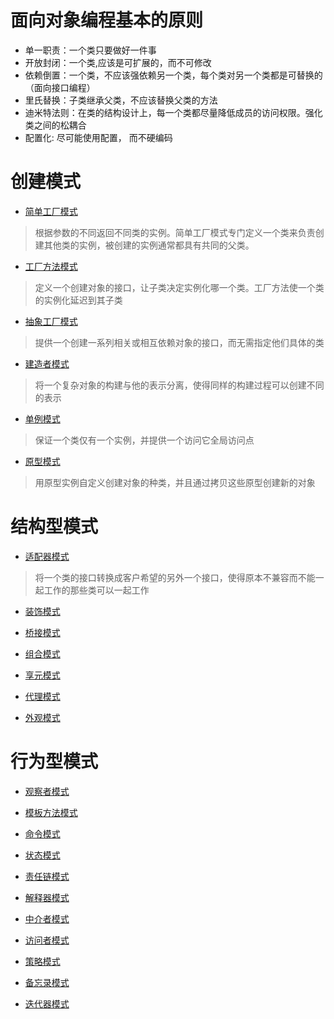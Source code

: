 # 面向对象编程基本的原则

+ 单一职责：一个类只要做好一件事
+ 开放封闭：一个类,应该是可扩展的，而不可修改
+ 依赖倒置：一个类，不应该强依赖另一个类，每个类对另一个类都是可替换的（面向接口编程）
+ 里氏替换：子类继承父类，不应该替换父类的方法
+ 迪米特法则：在类的结构设计上，每一个类都尽量降低成员的访问权限。强化类之间的松耦合
+ 配置化: 尽可能使用配置， 而不硬编码

# 创建模式
+ [简单工厂模式](https://github.com/MasterJoyHunan/DesiginPattren/tree/master/src/simple_factory)
> 根据参数的不同返回不同类的实例。简单工厂模式专门定义一个类来负责创建其他类的实例，被创建的实例通常都具有共同的父类。
+ [工厂方法模式](https://github.com/MasterJoyHunan/DesiginPattren/tree/master/src/factory_method)
> 定义一个创建对象的接口，让子类决定实例化哪一个类。工厂方法使一个类的实例化延迟到其子类     
+ [抽象工厂模式](https://github.com/MasterJoyHunan/DesiginPattren/tree/master/src/abstract_factory)
> 提供一个创建一系列相关或相互依赖对象的接口，而无需指定他们具体的类
+ [建造者模式](https://github.com/MasterJoyHunan/DesiginPattren/tree/master/src/builder)
> 将一个复杂对象的构建与他的表示分离，使得同样的构建过程可以创建不同的表示
+ [单例模式](https://github.com/MasterJoyHunan/DesiginPattren/tree/master/src/singleton)
> 保证一个类仅有一个实例，并提供一个访问它全局访问点
+ [原型模式](https://github.com/MasterJoyHunan/DesiginPattren/tree/master/src/prototype)
> 用原型实例自定义创建对象的种类，并且通过拷贝这些原型创建新的对象
# 结构型模式
+ [适配器模式](https://github.com/MasterJoyHunan/DesiginPattren/tree/master/src/adapter)
> 将一个类的接口转换成客户希望的另外一个接口，使得原本不兼容而不能一起工作的那些类可以一起工作
+ [装饰模式](https://github.com/MasterJoyHunan/DesiginPattren/tree/master/src/decorator)
> 
+ [桥接模式](https://github.com/MasterJoyHunan/DesiginPattren/tree/master/src/bridge)
> 
+ [组合模式](https://github.com/MasterJoyHunan/DesiginPattren/tree/master/src/composite)
> 
+ [享元模式](https://github.com/MasterJoyHunan/DesiginPattren/tree/master/src/flyweight)
> 
+ [代理模式](https://github.com/MasterJoyHunan/DesiginPattren/tree/master/src/proxy)
> 
+ [外观模式](https://github.com/MasterJoyHunan/DesiginPattren/tree/master/src/facade)
> 
# 行为型模式
+ [观察者模式](https://github.com/MasterJoyHunan/DesiginPattren/tree/master/src/observer)
> 
+ [模板方法模式](https://github.com/MasterJoyHunan/DesiginPattren/tree/master/src/template_method)
> 
+ [命令模式](https://github.com/MasterJoyHunan/DesiginPattren/tree/master/src/command)
> 
+ [状态模式](https://github.com/MasterJoyHunan/DesiginPattren/tree/master/src/state)
> 
+ [责任链模式](https://github.com/MasterJoyHunan/DesiginPattren/tree/master/src/chain_of_responsibility)
> 
+ [解释器模式](https://github.com/MasterJoyHunan/DesiginPattren/tree/master/src/interpreter)
> 
+ [中介者模式](https://github.com/MasterJoyHunan/DesiginPattren/tree/master/src/mediator)
> 
+ [访问者模式](https://github.com/MasterJoyHunan/DesiginPattren/tree/master/src/vositor)
> 
+ [策略模式](https://github.com/MasterJoyHunan/DesiginPattren/tree/master/src/strategy)
> 
+ [备忘录模式](https://github.com/MasterJoyHunan/DesiginPattren/tree/master/src/facade)
> 
+ [迭代器模式](https://github.com/MasterJoyHunan/DesiginPattren/tree/master/src/memento)
> 